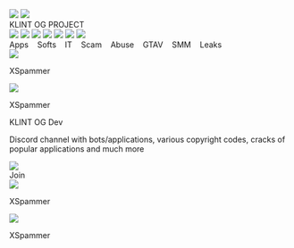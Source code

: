 <!DOCTYPE html>
<html>
  <head>
    <meta charset="utf-8" />
    <link rel="stylesheet" href="globals.css" />
    <link rel="stylesheet" href="styleguide.css" />
    <link rel="stylesheet" href="style.css" />
  </head>
  <body>
    <div class="frame">
      <div class="div">
        <div class="overlap">
          <div class="main-text">
            <div class="overlap-group">
              <img class="layer" src="img/layer-5-2.png" />
              <img class="group" src="img/group-2.png" />
              <div class="SEED">KLINT OG PROJEСT</div>
              <div class="overlap-group-wrapper">
                <div class="overlap-group-2">
                  <img class="vector" src="img/vector-6.svg" />
                  <img class="img" src="img/vector-5.svg" />
                  <img class="vector-2" src="img/vector-4.svg" />
                  <img class="vector-3" src="img/vector-3.svg" />
                  <img class="vector-4" src="img/vector-2.svg" />
                  <img class="vector-5" src="img/vector-1.svg" />
                  <img class="vector-6" src="img/vector.svg" />
                  <div class="apps-softs-IT-scam">
                    Apps&nbsp;&nbsp;&nbsp;&nbsp;Softs&nbsp;&nbsp;&nbsp;&nbsp;IT&nbsp;&nbsp;&nbsp;&nbsp;Scam&nbsp;&nbsp;&nbsp;&nbsp;Abuse&nbsp;&nbsp;&nbsp;&nbsp;GTAV&nbsp;&nbsp;&nbsp;&nbsp;SMM&nbsp;&nbsp;&nbsp;&nbsp;Leaks
                  </div>
                </div>
              </div>
            </div>
          </div>
          <div class="element-rec">
            <div class="overlap-group-3">
              <img class="mask-group" src="img/mask-group-4.png" />
              <p class="x-spammer"><span class="text-wrapper">XSpammer</span></p>
            </div>
          </div>
          <div class="overlap-wrapper">
            <div class="overlap-group-3">
              <img class="mask-group" src="img/mask-group-1.png" />
              <p class="x-spammer"><span class="text-wrapper">XSpammer</span></p>
            </div>
          </div>
          <div class="div-wrapper">
            <div class="overlap-2">
              <p class="KLINT-OG-dev"><span class="span">KLINT OG Dev</span></p>
              <p class="p">
                Discord channel with bots/applications, various copyright codes, cracks of popular applications and much
                more
              </p>
            </div>
          </div>
          <img class="element" src="img/512blue-1.png" />
          <div class="group-2">
            <div class="overlap-3"><div class="text-wrapper-2">Join</div></div>
          </div>
        </div>
        <div class="element-rec-2">
          <div class="overlap-4">
            <img class="mask-group-2" src="img/mask-group-1.png" />
            <p class="span-wrapper"><span class="text-wrapper">XSpammer</span></p>
            <div class="element-rec-3">
              <div class="overlap-group-3">
                <img class="mask-group" src="img/mask-group-1.png" />
                <p class="x-spammer"><span class="text-wrapper">XSpammer</span></p>
              </div>
            </div>
          </div>
        </div>
      </div>
    </div>
  </body>
</html>
